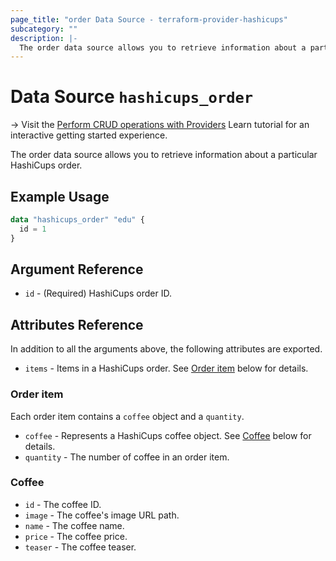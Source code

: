 ```yaml
---
page_title: "order Data Source - terraform-provider-hashicups"
subcategory: ""
description: |-
  The order data source allows you to retrieve information about a particular HashiCups order.
---
```


# Data Source `hashicups_order`

-> Visit the [Perform CRUD operations with Providers](https://learn.hashicorp.com/tutorials/terraform/provider-use?in=terraform/providers&utm_source=WEBSITE&utm_medium=WEB_IO&utm_offer=ARTICLE_PAGE&utm_content=DOCS) Learn tutorial for an interactive getting started experience.

The order data source allows you to retrieve information about a particular HashiCups order.

## Example Usage

```terraform
data "hashicups_order" "edu" {
  id = 1
}
```

## Argument Reference

- `id` - (Required) HashiCups order ID.

## Attributes Reference

In addition to all the arguments above, the following attributes are exported.

- `items` - Items in a HashiCups order. See [Order item](#order-item) below for details.

### Order item

Each order item contains a `coffee` object and a `quantity`.

- `coffee` - Represents a HashiCups coffee object. See [Coffee](#coffee) below for details.
- `quantity` - The number of coffee in an order item.

### Coffee

- `id` -  The coffee ID.
- `image` - The coffee's image URL path.
- `name` - The coffee name.
- `price` - The coffee price.
- `teaser` - The coffee teaser.
